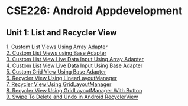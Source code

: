 # CSE226: Android Appdevelopment

## Unit 1: List and Recycler View
[1. Custom List Views Using Array Adapter](/Units/1/1.md)<br>
[2. Custom List Views using Base Adapter](/Units/1/2.md)<br>
[3. Custom List View Live Data Input Using Array Adapter](/Units/1/3.md)<br>
[4. Custom List View Live Data Input Using Base Adapter](/Units/1/4.md)<br>
[5. Custom Grid View Using Base Adapter](/Units/1/5.md)<br>
[6. Recycler View Using LinearLayoutManager ](/Units/1/6.md)<br>
[7. Recycler View Using GridLayoutManager ](/Units/1/7.md)<br>
[8. Recycler View Using GridLayoutManager With Button](/Units/1/8.md)<br>
[9. Swipe To Delete and Undo in Android RecyclerView ](/Units/1/9.md)<br>
